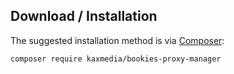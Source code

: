 ## Download / Installation

The suggested installation method is via [Composer](https://getcomposer.org/):

```sh
composer require kaxmedia/bookies-proxy-manager
```
